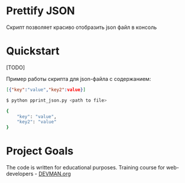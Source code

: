 # Prettify JSON

Скрипт позволяет красиво отобразить json файл в консоль

# Quickstart

[TODO]

Пример работы скрипта для json-файла с содержанием: 

```json
[{"key":"value","key2":value}]
```

```bash
$ python pprint_json.py <path to file>

{
    "key": "value",
    "key2": "value"
}

```

# Project Goals

The code is written for educational purposes. Training course for web-developers - [DEVMAN.org](https://devman.org)
